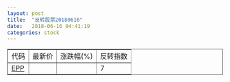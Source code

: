 ```yaml
---
layout: post
title:  "反转股票20180616"
date:   2018-06-16 04:41:19
categories: stock
---
```


<script type="text/javascript">
var stockList = []
stockList.push('gb_epp');
</script>

<table border="1">
 <tr>
 <td>代码</td>
  <td>最新价</td>
  <td>涨跌幅(%)</td>
 <td>反转指数</td>
</tr>
  <tr id="epp"><td><a href="http://stock.finance.sina.com.cn/usstock/quotes/EPP.html" target="_blank">EPP</a></td><td></td><td></td><td>7</td></tr>
</table>

